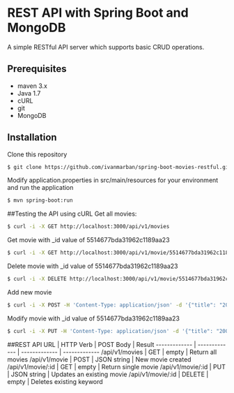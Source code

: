 # REST API with Spring Boot and MongoDB
A simple RESTful API server which supports basic CRUD operations.

## Prerequisites
- maven 3.x
- Java 1.7
- cURL
- git
- MongoDB

## Installation
Clone this repository
```sh
$ git clone https://github.com/ivanmarban/spring-boot-movies-restful.git
```
Modify application.properties in src/main/resources for your environment and run the application
```sh
$ mvn spring-boot:run
```
##Testing the API using cURL
Get all movies:
```sh
$ curl -i -X GET http://localhost:3000/api/v1/movies 
```
Get movie with _id value of 5514677bda31962c1189aa23
```sh
$ curl -i -X GET http://localhost:3000/api/v1/movie/5514677bda31962c1189aa23
```
Delete movie with _id value of 5514677bda31962c1189aa23
```sh
$ curl -i -X DELETE http://localhost:3000/api/v1/movie/5514677bda31962c1189aa23
```
Add new movie
```sh
$ curl -i -X POST -H 'Content-Type: application/json' -d '{"title": "2001: A Space Odyssey","year": "1968","rated": "G","runtime": "160 min","genre": "Mystery, Sci-Fi","director": "Stanley Kubrick"}' http://localhost:3000/api/v1/movie
```
Modify movie with _id value of 5514677bda31962c1189aa23
```sh
$ curl -i -X PUT -H 'Content-Type: application/json' -d '{"title": "2001: A Space Odyssey","year": "1968","rated": "G","runtime": "160 min","genre": "Sci-Fi","director": "Stanley Kubrick"}' http://localhost:3000/api/v1/movie
```

##REST API
URL  | HTTP Verb | POST Body | Result 
------------- | ------------- | ------------- | -------------
/api/v1/movies  | GET  | empty  | Return all movies
/api/v1/movie  | POST   | JSON string  | New movie created
/api/v1/movie/:id  | GET   | empty  | Return single movie
/api/v1/movie/:id  | PUT   | JSON string  | Updates an existing movie
/api/v1/movie/:id  | DELETE   | empty  | Deletes existing keyword
